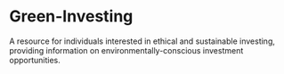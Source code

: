 # Green-Investing
A resource for individuals interested in ethical and sustainable investing, providing information on environmentally-conscious investment opportunities.
